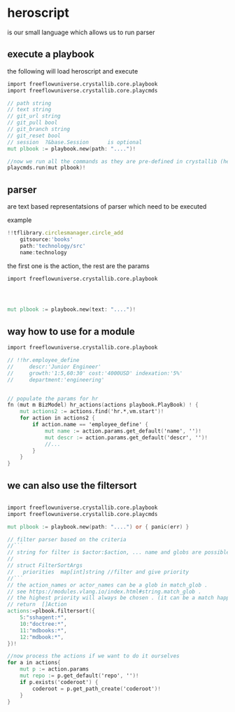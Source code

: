 # heroscript

is our small language which allows us to run parser


## execute a playbook

the following will load heroscript and execute

```v
import freeflowuniverse.crystallib.core.playbook
import freeflowuniverse.crystallib.core.playcmds

// path string
// text string
// git_url string
// git_pull bool
// git_branch string
// git_reset bool
// session  ?&base.Session      is optional
mut plbook := playbook.new(path: "....")!

//now we run all the commands as they are pre-defined in crystallib (herolib)
playcmds.run(mut plbook)!


```



## parser

are text based representatsions of parser which need to be executed

example

```js
!!tflibrary.circlesmanager.circle_add 
    gitsource:'books'
    path:'technology/src'
    name:technology
```

the first one is the action, the rest are the params

```v
import freeflowuniverse.crystallib.core.playbook




mut plbook := playbook.new(text: "....")!

```
## way how to use for a module


```v
import freeflowuniverse.crystallib.core.playbook

// !!hr.employee_define
//     descr:'Junior Engineer'
//     growth:'1:5,60:30' cost:'4000USD' indexation:'5%'
//     department:'engineering'


// populate the params for hr
fn (mut m BizModel) hr_actions(actions playbook.PlayBook) ! {
	mut actions2 := actions.find('hr.*,vm.start')!
	for action in actions2 {
		if action.name == 'employee_define' {
			mut name := action.params.get_default('name', '')!
			mut descr := action.params.get_default('descr', '')!
            //...
        }
    }
}
```


## we can also use the filtersort

```v

import freeflowuniverse.crystallib.core.playbook
import freeflowuniverse.crystallib.core.playcmds

mut plbook := playbook.new(path: "....") or { panic(err) }

// filter parser based on the criteria
//```
// string for filter is $actor:$action, ... name and globs are possible (*,?)
//
// struct FilterSortArgs
// 	 priorities  map[int]string //filter and give priority
//```
// the action_names or actor_names can be a glob in match_glob .
// see https://modules.vlang.io/index.html#string.match_glob .
// the highest priority will always be chosen . (it can be a match happens 2x)
// return  []Action
actions:=plbook.filtersort({
    5:"sshagent:*",
    10:"doctree:*",
    11:"mdbooks:*",
    12:"mdbook:*",
})!

//now process the actions if we want to do it ourselves
for a in actions{
    mut p := action.params
    mut repo := p.get_default('repo', '')!
    if p.exists('coderoot') {
        coderoot = p.get_path_create('coderoot')!
    }
}

```

